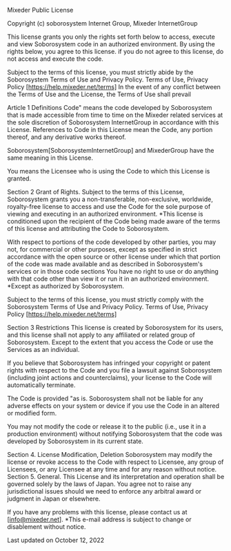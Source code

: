 Mixeder Public License


Copyright (c) soborosystem Internet Group, Mixeder InternetGroup

This license grants you only the rights set forth below to access, execute and view Soborosystem code in an authorized environment. By using the rights below, you agree to this license. if you do not agree to this license, do not access and execute the code.

Subject to the terms of this license, you must strictly abide by the Soborosystem Terms of Use and Privacy Policy.
Terms of Use, Privacy Policy [https://help.mixeder.net/terms]
In the event of any conflict between the Terms of Use and the License, the Terms of Use shall prevail

Article 1 Definitions
Code" means the code developed by Soborosystem that is made accessible from time to time on the Mixeder related services at the sole discretion of Soborosystem InternetGroup in accordance with this License. References to Code in this License mean the Code, any portion thereof, and any derivative works thereof.

Soborosystem[SoborosystemInternetGroup] and MixederGroup have the same meaning in this License.

You means the Licensee who is using the Code to which this License is granted.

Section 2 Grant of Rights.
Subject to the terms of this License, Soborosystem grants you a non-transferable, non-exclusive, worldwide, royalty-free license to access and use the Code for the sole purpose of viewing and executing in an authorized environment.
*This license is conditioned upon the recipient of the Code being made aware of the terms of this license and attributing the Code to Soborosystem.

With respect to portions of the code developed by other parties, you may not, for commercial or other purposes, except as specified in strict accordance with the open source or other license under which that portion of the code was made available and as described in Soborosystem's services or in those code sections You have no right to use or do anything with that code other than view it or run it in an authorized environment.
*Except as authorized by Soborosystem.

Subject to the terms of this license, you must strictly comply with the Soborosystem Terms of Use and Privacy Policy.
Terms of Use, Privacy Policy [https://help.mixeder.net/terms]


Section 3 Restrictions
This license is created by Soborosystem for its users, and this license shall not apply to any affiliated or related group of Soborosystem. Except to the extent that you access the Code or use the Services as an individual.

If you believe that Soborosystem has infringed your copyright or patent rights with respect to the Code and you file a lawsuit against Soborosystem (including joint actions and counterclaims), your license to the Code will automatically terminate.

The Code is provided "as is. Soborosystem shall not be liable for any adverse effects on your system or device if you use the Code in an altered or modified form.

You may not modify the code or release it to the public (i.e., use it in a production environment) without notifying Soborosystem that the code was developed by Soborosystem in its current state.


Section 4. License Modification, Deletion
Soborosystem may modify the license or revoke access to the Code with respect to Licensee, any group of Licensees, or any Licensee at any time and for any reason without notice.
Section 5. General.
This License and its interpretation and operation shall be governed solely by the laws of Japan. You agree not to raise any jurisdictional issues should we need to enforce any arbitral award or judgment in Japan or elsewhere.

If you have any problems with this license, please contact us at [info@mixeder.net].
*This e-mail address is subject to change or disablement without notice.

Last updated on October 12, 2022
